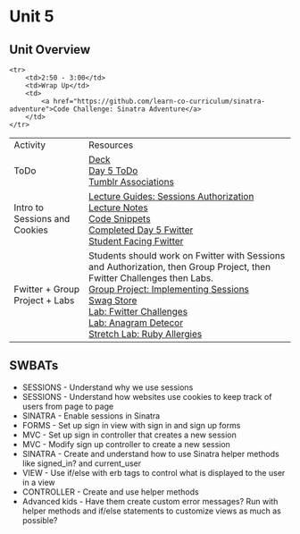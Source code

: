 # Unit 5

## Unit Overview

<table>
    <tr>
        <td>Activity</td>
        <td>Resources</td>
    </tr>
    <tr>
        <td>ToDo</td>
        <td>
            <a href="https://docs.google.com/a/flatironschool.com/presentation/d/12uP912YSNhwTfVoJtSz8R9yls5mb62yNDaZKF7tDIBs/edit?usp=sharing"> Deck</a>
            <br>
            <a href="https://github.com/learn-co-curriculum/hs-advanced-software-engineering-day-5-todo"> Day 5 ToDo</a><br>
            <a href="https://github.com/learn-co-curriculum/hs-tumblr-associations"> Tumblr Associations</a>
        </td>
    </tr>
    <tr>
        <td>Intro to Sessions and Cookies</td>
        <td>
             <a href="lectures/sessions_authorization/LECTURE.md">Lecture Guides: Sessions Authorization</a>
            <br>
            <a href="lectures/sessions_authorization/">Lecture Notes</a>
            <br>
            <a href="lectures/sessions_authorization/code_snippets.md">Code Snippets</a>
            <br>
            <a href="https://github.com/learn-co-curriculum/hs-advanced-software-engineering-fwitter-project/tree/day05-sessions-authorization">Completed Day 5 Fwitter</a><br>
            <a href="https://github.com/learn-co-curriculum/hs-fwitter-4-activerecord-relationships"> Student Facing Fwitter</a>
        </td>
    </tr>
    <tr>
        <td>Fwitter + Group Project + Labs</td>
        <td>
            Students should work on Fwitter with Sessions and Authorization, then Group Project, then Fwitter Challenges then Labs.
            <br>
            <a href="https://github.com/learn-co-curriculum/hs-social-media-recreation-part-4">Group Project: Implementing Sessions</a>
            <br>
            <a href="https://github.com/learn-co-curriculum/hs-flatiron-swag-store-day05/tree/master">Swag Store</a>
            <br>
            <a href="https://github.com/learn-co-curriculum/hs-fwitter-module-5-challenges"> Lab: Fwitter Challenges</a>
            <br>
            <a href="https://github.com/learn-co-curriculum/anagram-detector"> Lab: Anagram Detecor </a>
            <br>
            <a href="https://github.com/learn-co-curriculum/ruby-allergies">Stretch Lab: Ruby Allergies</a>
        </td>
    </tr>

    <tr>
        <td>2:50 - 3:00</td>
        <td>Wrap Up</td>
        <td>
            <a href="https://github.com/learn-co-curriculum/sinatra-adventure">Code Challenge: Sinatra Adventure</a>
        </td>
    </tr>
</table>


## SWBATs

+ SESSIONS - Understand why we use sessions
+ SESSIONS - Understand how websites use cookies to keep track of users from page to page
+ SINATRA - Enable sessions in Sinatra
+ FORMS - Set up sign in view with sign in and sign up forms
+ MVC - Set up sign in controller that creates a new session
+ MVC - Modify sign up controller to create a new session
+ SINATRA - Create and understand how to use Sinatra helper methods like signed_in? and current_user
+ VIEW - Use if/else with erb tags to control what is displayed to the user in a view
+ CONTROLLER - Create and use helper methods
+ Advanced kids - Have them create custom error messages? Run with helper methods and if/else statements to customize views as much as possible?

